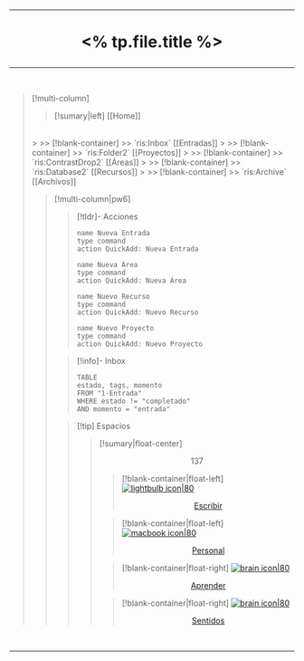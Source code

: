 
</br>

---
# <p align="center"> <% tp.file.title %></p>

---

</br>


> [!multi-column]
>
> > [!sumary|left] [[Home]] 
> </br>
>>
>>> [!blank-container]
>>> `ris:Inbox` [[Entradas]]
>>
>>> [!blank-container]
>>> `ris:Folder2` [[Proyectos]]
>>
>>> [!blank-container]
>>> `ris:ContrastDrop2` [[Áreas]]
>>
>>> [!blank-container]
>>> `ris:Database2` [[Recursos]]
>>
>>> [!blank-container]
>>> `ris:Archive` [[Archivos]]
>
> > [!multi-column|pw6]
> >
> > > [!tldr]- Acciones
>>> ```button
>>> name Nueva Entrada
>>>type command
>>> action QuickAdd: Nueva Entrada
>>> ```
>>>```button
>>> name Nueva Área
>>>type command
>>> action QuickAdd: Nueva Área
>>> ```
>>>```button
>>> name Nuevo Recurso
>>>type command
>>> action QuickAdd: Nuevo Recurso
>>> ```
>>>```button
>>> name Nuevo Proyecto
>>>type command
>>> action QuickAdd: Nuevo Proyecto
>>> ```
> >
> > > [!info]- Inbox
> > > ```dataview
>>>TABLE
>>>	estado, tags, momento
>>>FROM "1-Entrada"
>>>WHERE estado != "completado"
>>>AND momento = "entrada"
>>>```
> >
> > > [!tip] Espacios
> > >>[!sumary|float-center] <p align="center"> 137 </p>
> > >>
>>>>> [!blank-container|float-left]
>>>> [![lightbulb icon|80](https://img.icons8.com/ios/100/FFFFFF/pencil.png) <br/> <p align="center">Escribir </p>](4-Recursos/Páginas/Escribir)
>>>> 
>>>>> [!blank-container|float-left]
>>>> [![macbook icon|80](https://img.icons8.com/ios/250/FFFFFF/body.png) <br/> <p align="center">Personal </p>](4-Recursos/Páginas/Personal)
>>>>
>>>>> [!blank-container|float-right]
>>>> [![brain icon|80](https://img.icons8.com/ios/250/FFFFFF/book.png) <br/> <p align="center">Aprender</p>](4-Recursos/Páginas/Aprender)
>>>>
>>>>> [!blank-container|float-right]
>>>> [![brain icon|80](https://img.icons8.com/ios/250/FFFFFF/time.png) <br/> <p align="center">Sentidos</p>](4-Recursos/Páginas/Sentidos)

</br>

---

</br>


